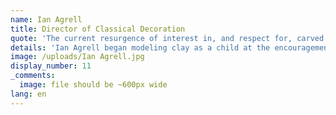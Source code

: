 ```yaml
---
name: Ian Agrell
title: Director of Classical Decoration
quote: 'The current resurgence of interest in, and respect for, carved ornamentation is inspiring. I look forward to continuing to develop this extraordinary art'
details: 'Ian Agrell began modeling clay as a child at the encouragement of his parents. This love of working in three dimensions led him to first study woodcarving in 1961. Twenty years later, Ian was elected to the Master Carvers Association, a prestigious society of wood and stone carvers in the United Kingdom.    In 1986, Ian moved to the United States to take on larger residential projects and to teach classical carving. Since then he and his team have been honored with commissions including Fulham Palace, Hampton Court, the United Kingdom Houses of Parliament, the Utah Governor’s Mansion and a throne for Pope Saint John Paul.   After twenty years of partnering with Merritt on large high-end residential projects, Agrell Architectural Carving was acquired and now operates as Merritt’s in-house classical decoration team.  Ian oversees all classical decoration operations for Merritt as well as staff training and program development.   Ian is passionate about maintaining the art of classical woodcarving and to ensure the future of these unique skills, thirty years ago he founded the School of Classical Woodcarving where he teaches several classes each year.'
image: /uploads/Ian Agrell.jpg
display_number: 11
_comments:
  image: file should be ~600px wide
lang: en
---
```

